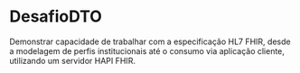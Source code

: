 # DesafioDTO
Demonstrar capacidade de trabalhar com a especificação HL7 FHIR, desde a modelagem de perfis institucionais até o consumo via aplicação cliente, utilizando um servidor HAPI FHIR.
